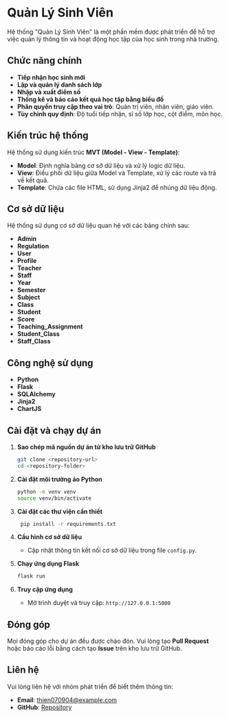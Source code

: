 # Quản Lý Sinh Viên

Hệ thống "Quản Lý Sinh Viên" là một phần mềm được phát triển để hỗ trợ việc quản lý thông tin và hoạt động học tập của học sinh trong nhà trường.

## Chức năng chính

- **Tiếp nhận học sinh mới**
- **Lập và quản lý danh sách lớp**
- **Nhập và xuất điểm số**
- **Thống kê và báo cáo kết quả học tập bằng biểu đồ**
- **Phân quyền truy cập theo vai trò**: Quản trị viên, nhân viên, giáo viên.
- **Tùy chỉnh quy định**: Độ tuổi tiếp nhận, sĩ số lớp học, cột điểm, môn học.

## Kiến trúc hệ thống

Hệ thống sử dụng kiến trúc **MVT (Model - View - Template)**:

- **Model**: Định nghĩa bảng cơ sở dữ liệu và xử lý logic dữ liệu.
- **View**: Điều phối dữ liệu giữa Model và Template, xử lý các route và trả về kết quả.
- **Template**: Chứa các file HTML, sử dụng Jinja2 để nhúng dữ liệu động.

## Cơ sở dữ liệu

Hệ thống sử dụng cơ sở dữ liệu quan hệ với các bảng chính sau:

- **Admin**
- **Regulation**
- **User**
- **Profile**
- **Teacher**
- **Staff**
- **Year**
- **Semester**
- **Subject**
- **Class**
- **Student**
- **Score**
- **Teaching_Assignment**
- **Student_Class**
- **Staff_Class**

## Công nghệ sử dụng

- **Python**
- **Flask**
- **SQLAlchemy**
- **Jinja2**
- **ChartJS**

## Cài đặt và chạy dự án


1. **Sao chép mã nguồn dự án từ kho lưu trữ GitHub**

   ```bash
   git clone <repository-url>
   cd <repository-folder>
   ```
2. **Cài đặt môi trường ảo Python**

   ```bash
   python -m venv venv
   source venv/bin/activate
   ```
3. **Cài đặt các thư viện cần thiết**

   ```bash
    pip install -r requirements.txt
    ```

4. **Cấu hình cơ sở dữ liệu**

   - Cập nhật thông tin kết nối cơ sở dữ liệu trong file `config.py`.

5. **Chạy ứng dụng Flask**

   ```bash
   flask run
   ```

6. **Truy cập ứng dụng**

   - Mở trình duyệt và truy cập: `http://127.0.0.1:5000`

## Đóng góp

Mọi đóng góp cho dự án đều được chào đón. Vui lòng tạo **Pull Request** hoặc báo cáo lỗi bằng cách tạo **Issue** trên kho lưu trữ GitHub.

## Liên hệ

Vui lòng liên hệ với nhóm phát triển để biết thêm thông tin:

- **Email**: [thien070904@example.com](mailto:thien070904@gmail.com)
- **GitHub**: [Repository](https://github.com/thien070904/StudentManagement)
